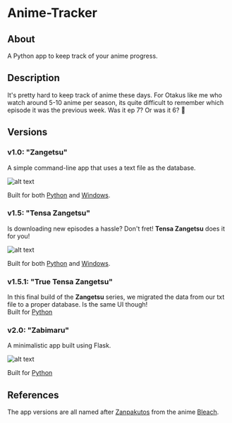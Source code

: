 # Anime-Tracker
## About
A Python app to keep track of your anime progress.
## Description
It's pretty hard to keep track of anime these days. For Otakus like me who watch around 5-10 anime per season, its quite difficult to remember which episode it was the previous week. Was it ep 7? Or was it 6? 🤔

## Versions

### v1.0: "Zangetsu"
A simple command-line app that uses a text file as the database.

![alt text](https://github.com/ashwindasr/Anime-Tracker/blob/master/assets/images/img1.png)

Built for both [Python](https://github.com/ashwindasr/Anime-Tracker/tree/master/v1.0/python) and [Windows](https://github.com/ashwindasr/Anime-Tracker/tree/master/v1.0/windows).

### v1.5: "Tensa Zangetsu"
Is downloading new episodes a hassle? Don't fret! **Tensa Zangetsu** does it for you!

![alt text](https://github.com/ashwindasr/Anime-Tracker/blob/master/assets/images/img2.png)

Built for both [Python](https://github.com/ashwindasr/Anime-Tracker/tree/master/v1.5/python) and [Windows](https://github.com/ashwindasr/Anime-Tracker/tree/master/v1.5/windows).

### v1.5.1: "True Tensa Zangetsu" 
In this final build of the **Zangetsu** series, we migrated the data from our txt file to a proper database. Is the same UI though! <br />
Built for [Python](https://github.com/ashwindasr/Anime-Tracker/tree/master/v1.5.1)

### v2.0: "Zabimaru"
A minimalistic app built using Flask.

![alt text](https://github.com/ashwindasr/Anime-Tracker/blob/master/assets/images/img3.png)

Built for [Python](https://github.com/ashwindasr/Anime-Tracker/tree/master/v2.0)

## References
The app versions are all named after [Zanpakutos](https://bleach.fandom.com/wiki/Zanpakut%C5%8D) from the anime [Bleach](https://en.wikipedia.org/wiki/Bleach_(TV_series)).

